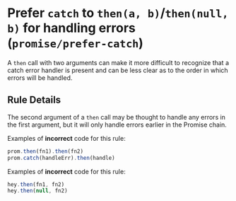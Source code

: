 # Prefer `catch` to `then(a, b)`/`then(null, b)` for handling errors (`promise/prefer-catch`)

<!-- end auto-generated rule header -->

A `then` call with two arguments can make it more difficult to recognize that a
catch error handler is present and can be less clear as to the order in which
errors will be handled.

## Rule Details

The second argument of a `then` call may be thought to handle any errors in the
first argument, but it will only handle errors earlier in the Promise chain.

Examples of **incorrect** code for this rule:

```js
prom.then(fn1).then(fn2)
prom.catch(handleErr).then(handle)
```

Examples of **incorrect** code for this rule:

```js
hey.then(fn1, fn2)
hey.then(null, fn2)
```
